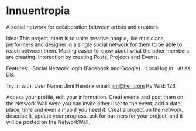 # Innuentropia
A social network for collaboration between artists and creators.

Idea:
This project intent is to unite creative people, like musicians, performers and designer in a single social network for them to be able to reach between them. Making easier to know about what the other members are creating.
Interaction by creating Posts, Projects and Events.

Features:
-Social Network login (Facebook and Google).
-Local log in.
-Atlas DB.


Try in with:
User Name: Jimi Hendrix
email: jim@hen.com
Ps_Wrd: 123



Access your profile, edit your information.
Creat events and post them on the Network Wall were you can invite other user to the event, add a date, place, time and even a map if you need it.
Creat a project on the network, describe it, update your progress, ask for partners for your project, and it will be posted on the NetworkWall.

